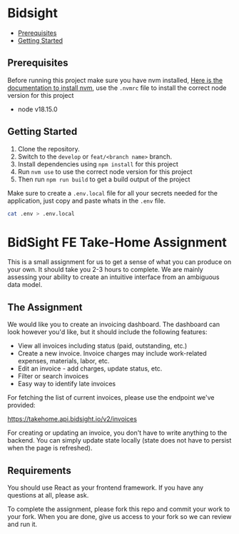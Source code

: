 # Bidsight

- [Prerequisites](#Prerequisites)
- [Getting Started](#getting-started)
## Prerequisites

Before running this project make sure you have nvm installed, [Here is the documentation to install nvm](https://github.com/nvm-sh/nvm#installing-and-updating), use the `.nvmrc` file to install the correct node version for this project

- node v18.15.0
## Getting Started

1. Clone the repository.
1. Switch to the `develop` or `feat/<branch name>` branch.
1. Install dependencies using `npm install` for this project
1. Run `nvm use` to use the correct node version for this project
1. Then run `npm run build` to get a build output of the project

Make sure to create a `.env.local` file for all your secrets needed for the application, just copy and paste whats in the `.env` file.

```bash
cat .env > .env.local
```

# BidSight FE Take-Home Assignment

This is a small assignment for us to get a sense of what you can produce on your own. It should take you 2-3 hours to complete. We are mainly assessing your ability to create an intuitive interface from an ambiguous data model.

## The Assignment

We would like you to create an invoicing dashboard. The dashboard can look however you'd like, but it should include the following features:

- View all invoices including status (paid, outstanding, etc.)
- Create a new invoice. Invoice charges may include work-related expenses, materials, labor, etc.
- Edit an invoice - add charges, update status, etc.
- Filter or search invoices
- Easy way to identify late invoices

For fetching the list of current invoices, please use the endpoint we've provided:

https://takehome.api.bidsight.io/v2/invoices

For creating or updating an invoice, you don't have to write anything to the backend. You can simply update state locally (state does not have to persist when the page is refreshed).

## Requirements

You should use React as your frontend framework. If you have any questions at all, please ask.

To complete the assignment, please fork this repo and commit your work to your fork. When you are done, give us access to your fork so we can review and run it.
